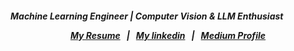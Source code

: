 <h5>Machine Learning Engineer | Computer Vision & LLM Enthusiast</h>

<p align="center"> <a href="https://github.com/ThaminduSulakshana/ThaminduSulakshana/blob/fec1bfde2f1d8364e30e7ade738d487b436c96ce/Thamindu%2024.pd">My Resume</a> &nbsp; | &nbsp; <a href="https://www.linkedin.com/in/thamindu-sulakshana-232a39216/?originalSubdomain=lk" target="_blank" rel="noopener noreferrer">My linkedin</a> &nbsp; | &nbsp; <a href="https://medium.com/@thamindusulakshana">Medium Profile</a></p>

